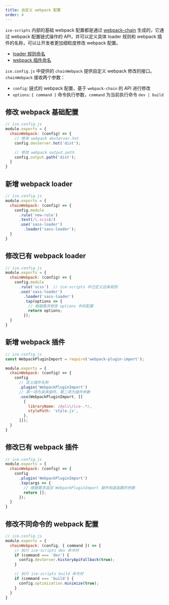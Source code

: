 ```yaml
---
title: 自定义 webpack 配置
order: 4
---
```


`ice-scripts` 内部的基础 webpack 配置都是通过 [webpack-chain](https://github.com/neutrinojs/webpack-chain) 生成的，它通过 webpack 配置链式操作的 API，并可以定义具体 loader 规则和 webpack 插件的名称，可以让开发者更加细粒度修改 webpack 配置。

- [loader 规则命名](https://github.com/alibaba/ice/tree/master/tools/ice-scripts/lib/config/setWebpackLoaders.js)
- [webpack 插件命名](https://github.com/alibaba/ice/tree/master/tools/ice-scripts/lib/config/setWebpackPlugins.js)

`ice.config.js` 中提供的 `chainWebpack` 提供自定义 webpack 修改的接口。`chainWebpack` 接收两个参数：

- `config`: 链式的 webpack 配置，基于 `webpack-chain` 的 API 进行修改
- `options`: `{ command }` 命令执行参数，`command` 为当前执行命令 `dev | build`

## 修改 webpack 基础配置

```js
// ice.config.js
module.exports = {
  chainWebpack: (config) => {
    // 修改 webpack devServer.hot
    config.devServer.hot('dist');

    // 修改 webpack output.path
    config.output.path('dist');
  }
}
```

## 新增 webpack loader

```js
// ice.config.js
module.exports = {
  chainWebpack: (config) => {
    config.module
      .rule('new-rule')
      .test(/\.scss$/)
      .use('sass-loader')
        .loader('sass-loader');
  }
}
```

## 修改已有 webpack loader

```js
// ice.config.js
module.exports = {
  chainWebpack: (config) => {
    config.module
      .rule('scss')  // ice-scripts 中已定义这条规则
      .use('sass-loader')
        .loader('sass-loader')
        .tap(options => {
          // 根据需求修改 options 中的配置
          return options;
        });
  }
}
```

## 新增 webpack 插件

```js
// ice.config.js
const WebpackPluginImport = require('webpack-plugin-import');

module.exports = {
  chainWebpack: (config) => {
    config
      // 定义插件名称
      .plugin('WebpackPluginImport')
      // 第一项为具体插件，第二项为插件参数
      .use(WebpackPluginImport, [[
        {
          libraryName: /@ali\/ice-.*/,
          stylePath: 'style.js',
        },
      ]]);
  }
}
```

## 修改已有 webpack 插件

```js
// ice.config.js
module.exports = {
  chainWebpack: (config) => {
    config
      .plugin('WebpackPluginImport')
      .tap(args => {
        // 根据需求返回 WebpackPluginImport 插件构造函数的参数
        return [];
      });
  }
}
```

## 修改不同命令的 webpack 配置

```js
// ice.config.js
module.exports = {
  chainWebpack: (config, { command }) => {
    // 执行 ice-scripts dev 命令时
    if (command === 'dev') {
      config.devServer.historyApiFallback(true);
    }

    // 执行 ice-scripts build 命令时
    if (command === 'build') {
      config.optimization.minimize(true);
    }
  }
}
```
